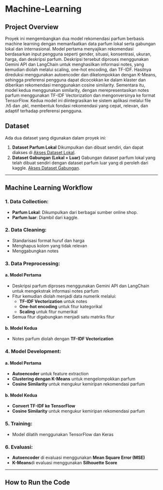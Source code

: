 # Machine-Learning

## Project Overview
Proyek ini mengembangkan dua model rekomendasi parfum berbasis machine learning dengan memanfaatkan data parfum lokal serta gabungan lokal dan internasional. Model pertama menyajikan rekomendasi berdasarkan input pengguna seperti gender, situasi, konsentrasi, ukuran, harga, dan deskripsi parfum. Deskripsi tersebut diproses menggunakan Gemini API dan LangChain untuk menghasilkan informasi notes, yang kemudian diolah melalui scaling, one-hot encoding, dan TF-IDF. Hasilnya direduksi menggunakan autoencoder dan dikelompokkan dengan K-Means, sehingga preferensi pengguna dapat dicocokkan ke dalam klaster dan diberikan rekomendasi menggunakan cosine similarity. Sementara itu, model kedua menggunakan similarity, dengan merepresentasikan notes parfum menggunakan TF-IDF Vectorization dan mengonversinya ke format TensorFlow. Kedua model ini diintegrasikan ke sistem aplikasi melalui file .h5 dan .pkl, membentuk fondasi rekomendasi yang cepat, relevan, dan adaptif terhadap preferensi pengguna.

## Dataset
Ada dua dataset yang digunakan dalam proyek ini: 
1. **Dataset Parfum Lokal**
   Dikumpulkan dan dibuat sendiri, dan dapat diakses di
   [Akses Dataset Lokal](https://github.com/Harumnesia/Machine-Learning/blob/main/Dataset/Dataset_Clean/Dataset_Harumnesia_clean.csv).
2. **Dataset Gabungan (Lokal + Luar)**
   Gabungan dataset parfum lokal yang telah dibuat sendiri dengan dataset parfum luar yang di peroleh dari kaggle.
   [Akses Dataset Gabungan](https://github.com/Harumnesia/Machine-Learning/blob/main/Dataset/Dataset_Gabungan/dataset_parfum_gabungan.csv).

---

## Machine Learning Workflow

### 1. **Data Collection**:
   
- **Parfum Lokal**: Dikumpulkan dari berbagai sumber online shop.
- **Parfum luar**: Diambil dari kaggle.
   
### 2. **Data Cleaning**:
   
- Standarisasi format huruf dan harga
- Menghapus kolom yang tidak relevan
- Menggabungkan notes
   
### 3. **Data Preprocessing**:
   
#### a. Model Pertama

- Deskripsi parfum diproses menggunakan Gemini API dan LangChain untuk mengekstrak informasi notes parfum
- Fitur kemudian diolah menjadi data numerik melalui:
  - **TF-IDF Vectorization** untuk notes
  - **One-hot encoding** untuk fitur kategorikal
  - **Scaling** untuk fitur numerikal
- Semua fitur digabungkan menjadi satu matriks fitur
  
#### b. Model Kedua
- Notes parfum diolah dengan **TF-IDF Vectorization** 

### 4. **Model Development**:
   
#### a. Model Pertama
   
- **Autoencoder** untuk feature extraction
- **Clustering dengan K-Means** untuk mengelompokkan parfum
- **Cosine Similarity** untuk mengukur kemiripan rekomendasi parfum
   
#### b. Model Kedua

- **Convert TF-IDF ke TensorFlow**
- **Cosine Similarity** untuk mengukur kemiripan rekomendasi parfum

### 5. **Training**:
   
- Model dilatih menggunakan TensorFlow dan Keras

### 6. **Evaluasi**:
    
- **Autoencoder** di evaluasi menggunakan **Mean Square Error (MSE)**
- **K-Means**di evaluasi menggunakan **Silhouette Score**

---

## How to Run the Code
